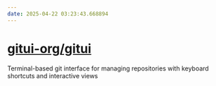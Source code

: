 ```yaml
---
date: 2025-04-22 03:23:43.668894
---
```


# [gitui-org/gitui](https://github.com/gitui-org/gitui)

Terminal-based git interface for managing repositories with keyboard shortcuts and interactive views